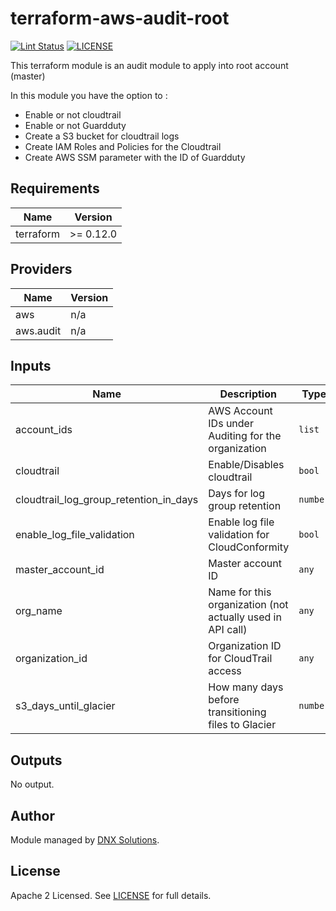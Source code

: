 # terraform-aws-audit-root

[![Lint Status](https://github.com/DNXLabs/terraform-aws-audit-root/workflows/Lint/badge.svg)](https://github.com/DNXLabs/terraform-aws-audit-root/actions)
[![LICENSE](https://img.shields.io/github/license/DNXLabs/terraform-aws-audit-root)](https://github.com/DNXLabs/terraform-aws-audit-root/blob/master/LICENSE)


This terraform module is an audit module to apply into root account (master)

In this module you have the option to :

- Enable or not cloudtrail
- Enable or not Guardduty
- Create a S3 bucket for cloudtrail logs
- Create IAM Roles and Policies for the Cloudtrail
- Create AWS SSM parameter with the ID of Guardduty


<!--- BEGIN_TF_DOCS --->

## Requirements

| Name | Version |
|------|---------|
| terraform | >= 0.12.0 |

## Providers

| Name | Version |
|------|---------|
| aws | n/a |
| aws.audit | n/a |

## Inputs

| Name | Description | Type | Default | Required |
|------|-------------|------|---------|:--------:|
| account\_ids | AWS Account IDs under Auditing for the organization | `list` | `[]` | no |
| cloudtrail | Enable/Disables cloudtrail | `bool` | `true` | no |
| cloudtrail\_log\_group\_retention\_in\_days | Days for log group retention | `number` | `365` | no |
| enable\_log\_file\_validation | Enable log file validation for CloudConformity | `bool` | `false` | no |
| master\_account\_id | Master account ID | `any` | n/a | yes |
| org\_name | Name for this organization (not actually used in API call) | `any` | n/a | yes |
| organization\_id | Organization ID for CloudTrail access | `any` | n/a | yes |
| s3\_days\_until\_glacier | How many days before transitioning files to Glacier | `number` | `90` | no |

## Outputs

No output.

<!--- END_TF_DOCS --->

## Author

Module managed by [DNX Solutions](https://github.com/DNXLabs).

## License

Apache 2 Licensed. See [LICENSE](https://github.com/DNXLabs/terraform-aws-audit-root/blob/master/LICENSE) for full details.